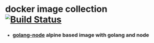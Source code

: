 # docker image collection [![Build Status](https://ci.matse.work/api/badges/matse/docker-images/status.svg?ref=refs/heads/main)](https://ci.matse.work/matse/docker-images)

- ### [golang-node](golang-node/) alpine based image with golang and node